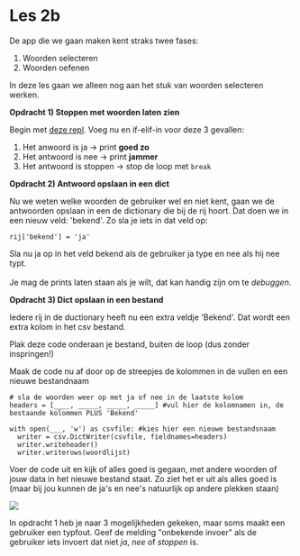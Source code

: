 # Les 2b

De app die we gaan maken kent straks twee fases:&#x20;

1. Woorden selecteren
2. Woorden oefenen

In deze les gaan we alleen nog aan het stuk van woorden selecteren werken.&#x20;

**Opdracht 1) Stoppen met woorden laten zien**

Begin met [deze repl](https://replit.com/@mevrHermans/pidk-k3-m3-l2b1-1). Voeg nu en if-elif-in voor deze 3 gevallen:

1. Het anwoord is ja -> print **goed zo**
2. Het antwoord is nee -> print **jammer**
3. Het antwoord is stoppen -> stop de loop met `break`

**Opdracht 2) Antwoord opslaan in een dict**

Nu we weten welke woorden de gebruiker wel en niet kent, gaan we de antwoorden opslaan in een de dictionary die bij de rij hoort. Dat doen we in een nieuw veld: 'bekend'. Zo sla je iets in dat veld op:

`rij['bekend'] = 'ja'`

Sla nu ja op in het veld bekend als de gebruiker ja type en nee als hij nee typt. \
\
Je mag de prints laten staan als je wilt, dat kan handig zijn om te _debuggen_.

**Opdracht 3) Dict opslaan in een bestand**

Iedere rij in de ductionary heeft nu een extra veldje 'Bekend'. Dat wordt een extra kolom in het csv bestand.

Plak deze code onderaan je bestand, buiten de loop (dus zonder inspringen!)

Maak de code nu af door op de streepjes de kolommen in de vullen en een nieuwe bestandnaam

```
# sla de woorden weer op met ja of nee in de laatste kolom
headers = [____, _____, _____, _____] #vul hier de kolomnamen in, de bestaande kolommen PLUS 'Bekend'

with open(___, 'w') as csvfile: #kies hier een nieuwe bestandsnaam
  writer = csv.DictWriter(csvfile, fieldnames=headers)
  writer.writeheader()
  writer.writerows(woordlijst)
```

Voer de code uit en kijk of alles goed is gegaan, met andere woorden of jouw data in het nieuwe bestand staat. Zo ziet het er uit als alles goed is (maar bij jou kunnen de ja's en nee's natuurlijk op andere plekken staan)

![](<../../.gitbook/assets/image (13).png>)

In opdracht 1 heb je naar 3 mogelijkheden gekeken, maar soms maakt een gebruiker een typfout. Geef de melding "onbekende invoer" als de gebruiker iets invoert dat niet _ja_, _nee_ of _stoppen_ is.


